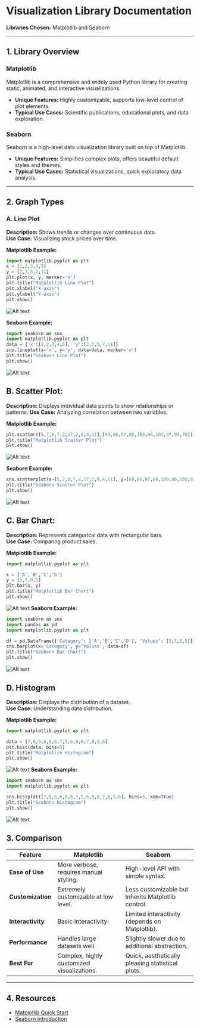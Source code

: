 # Visualization Library Documentation  
**Libraries Chosen:** Matplotlib and Seaborn  

---

## 1. Library Overview  

### Matplotlib  
Matplotlib is a comprehensive and widely used Python library for creating static, animated, and interactive visualizations.  
- **Unique Features:** Highly customizable, supports low-level control of plot elements.  
- **Typical Use Cases:** Scientific publications, educational plots, and data exploration.  

### Seaborn  
Seaborn is a high-level data visualization library built on top of Matplotlib.  
- **Unique Features:** Simplifies complex plots, offers beautiful default styles and themes.  
- **Typical Use Cases:** Statistical visualizations, quick exploratory data analysis.  

---

## 2. Graph Types  

### A. Line Plot  
**Description:** Shows trends or changes over continuous data.  
**Use Case:** Visualizing stock prices over time.  

**Matplotlib Example:**  
```python
import matplotlib.pyplot as plt
x = [1,2,3,4,5]
y = [2,3,5,7,11]
plt.plot(x, y, marker='o')
plt.title("Matplotlib Line Plot")
plt.xlabel("X-axis")
plt.ylabel("Y-axis")
plt.show()
```
![Alt text](pic1.png)

**Seaborn Example:**
```python
import seaborn as sns
import matplotlib.pyplot as plt
data = {'x':[1,2,3,4,5], 'y':[2,3,5,7,11]}
sns.lineplot(x='x', y='y', data=data, marker='o')
plt.title("Seaborn Line Plot")
plt.show()
```
![Alt text](pic2.png)
## B. Scatter Plot:
**Description:** Displays individual data points to show relationships or patterns.
**Use Case:** Analyzing correlation between two variables.

**Matplotlib Example:**

```python
plt.scatter([5,7,8,7,2,17,2,9,4,11],[99,86,87,88,100,86,103,87,94,78])
plt.title("Matplotlib Scatter Plot")
plt.show()
```
![Alt text](pic3.png)

**Seaborn Example:**
```python
sns.scatterplot(x=[5,7,8,7,2,17,2,9,4,11], y=[99,86,87,88,100,86,103,87,94,78])
plt.title("Seaborn Scatter Plot")
plt.show()
```
![Alt text](pic4.png)
## C. Bar Chart:

**Description:** Represents categorical data with rectangular bars.  
**Use Case:** Comparing product sales.  

**Matplotlib Example:**
```python
import matplotlib.pyplot as plt

x = ['A','B','C','D']
y = [3,7,8,5]
plt.bar(x, y)
plt.title("Matplotlib Bar Chart")
plt.show()
```
![Alt text](pic5.png)
**Seaborn Example:**  
```python
import seaborn as sns
import pandas as pd
import matplotlib.pyplot as plt

df = pd.DataFrame({'Category': ['A','B','C','D'], 'Values': [3,7,8,5]})
sns.barplot(x='Category', y='Values', data=df)
plt.title("Seaborn Bar Chart")
plt.show()
```
![Alt text](pic6.png)
## D. Histogram  

**Description:** Displays the distribution of a dataset.  
**Use Case:** Understanding data distribution.  

**Matplotlib Example:**  
```python
import matplotlib.pyplot as plt

data = [7,8,5,6,8,6,7,5,6,8,6,7,8,5,6]
plt.hist(data, bins=5)
plt.title("Matplotlib Histogram")
plt.show()
```
![Alt text](pic7.png)
**Seaborn Example:**  
```python
import seaborn as sns
import matplotlib.pyplot as plt

sns.histplot([7,8,5,6,8,6,7,5,6,8,6,7,8,5,6], bins=5, kde=True)
plt.title("Seaborn Histogram")
plt.show()
```
![Alt text](pic8.png)
## 3. Comparison  

| Feature         | Matplotlib                                  | Seaborn                                            |
|-----------------|---------------------------------------------|----------------------------------------------------|
| **Ease of Use** | More verbose, requires manual styling.       | High-level API with simple syntax.                |
| **Customization**| Extremely customizable at low level.        | Less customizable but inherits Matplotlib control.|
| **Interactivity**| Basic interactivity.                        | Limited interactivity (depends on Matplotlib).    |
| **Performance**  | Handles large datasets well.                | Slightly slower due to additional abstraction.    |
| **Best For**     | Complex, highly customized visualizations.  | Quick, aesthetically pleasing statistical plots.  |

---

## 4. Resources  

- [Matplotlib Quick Start](https://matplotlib.org/stable/users/explain/quick_start.html#quick-start)  
- [Seaborn Introduction](https://seaborn.pydata.org/tutorial/introduction.html)  
